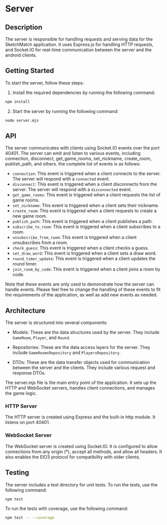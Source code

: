 # Server

## Description

The server is responsible for handling requests and serving data for the SketchMatch application. It uses Express.js for handling HTTP requests, and Socket.IO for real-time communication between the server and the android clients.

## Getting Started

To start the server, follow these steps:

1. Install the required dependencies by running the following command:

```bash
npm install
```

2. Start the server by running the following command:

```bash
node server.mjs
```

## API

The server communicates with clients using Socket.IO events over the port 40401. The server can emit and listen to various events, including connection, disconnect, get_game_rooms, set_nickname, create_room, publish_path, and others. the complete list of events is as follows:

-   `connection`: This event is triggered when a client connects to the server. The server will respond with a `connected` event.
-   `disconnect`: This event is triggered when a client disconnects from the server. The server will respond with a `disconnected` event.
-   `get_game_rooms`: This event is triggered when a client requests the list of game rooms.
-   `set_nickname`: This event is triggered when a client sets their nickname.
-   `create_room`: This event is triggered when a client requests to create a new game room.
-   `publish_path`: This event is triggered when a client publishes a path.
-   `subscribe_to_room`: This event is triggered when a client subscribes to a room.
-   `unsubscribe_from_room`: This event is triggered when a client unsubscribes from a room.
-   `check_guess`: This event is triggered when a client checks a guess.
-   `set_draw_word`: This event is triggered when a client sets a draw word.
-   `round_timer_update`: This event is triggered when a client updates the round timer.
-   `join_room_by_code`: This event is triggered when a client joins a room by code.


Note that these events are only used to demonstrate how the server can handle events. Please feel free to change the handling of these events to fit the requirements of the application, as well as add new events as needed.

## Architecture
The server is structured into several components:

  - Models: These are the data structures used by the server. They include `GameRoom`, `Player`, and `Round`.

  - Repositories: These are the data access layers for the server. They include `GameRoomsRepository` and `PlayersRepository`.

  - DTOs: These are the data transfer objects used for communication between the server and the clients. They include various request and response DTOs.

The server.mjs file is the main entry point of the application. It sets up the HTTP and WebSocket servers, handles client connections, and manages the game logic.

### HTTP Server
The HTTP server is created using Express and the built-in http module. It listens on port 40401.

### WebSocket Server
The WebSocket server is created using Socket.IO. It is configured to allow connections from any origin (*), accept all methods, and allow all headers. It also enables the EIO3 protocol for compatibility with older clients.

## Testing

The server includes a test directory for unit tests. To run the tests, use the following command:
  
  ```bash
  npm test
  ```

To run the tests with coverage, use the following command:

  ```bash
  npm test -- --coverage
  ```

